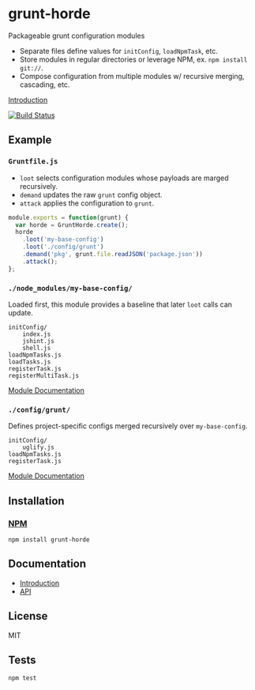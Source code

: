 # grunt-horde

Packageable grunt configuration modules

- Separate files define values for `initConfig`, `loadNpmTask`, etc.
- Store modules in regular directories or leverage NPM, ex. `npm install git://`.
- Compose configuration from multiple modules w/ recursive merging, cascading, etc.

[Introduction](http://codeactual.github.io/06/02/2013/introducing-grunt-horde.html)

[![Build Status](https://travis-ci.org/codeactual/grunt-horde.png)](https://travis-ci.org/codeactual/grunt-horde)

## Example

### `Gruntfile.js`

- `loot` selects configuration modules whose payloads are marged recursively.
- `demand` updates the raw `grunt` config object.
- `attack` applies the configuration to `grunt`.

```js
module.exports = function(grunt) {
  var horde = GruntHorde.create();
  horde
    .loot('my-base-config')
    .loot('./config/grunt')
    .demand('pkg', grunt.file.readJSON('package.json'))
    .attack();
};
```

### `./node_modules/my-base-config/`

Loaded first, this module provides a baseline that later `loot` calls can update.

    initConfig/
        index.js
        jshint.js
        shell.js
    loadNpmTasks.js
    loadTasks.js
    registerTask.js
    registerMultiTask.js

[Module Documentation](docs/modules.md)

### `./config/grunt/`

Defines project-specific configs merged recursively over `my-base-config`.

    initConfig/
        uglify.js
    loadNpmTasks.js
    registerTask.js

[Module Documentation](docs/modules.md)

## Installation

### [NPM](https://npmjs.org/package/grunt-horde)

    npm install grunt-horde

## Documentation

- [Introduction](http://codeactual.github.io/06/02/2013/introducing-grunt-horde.html)
- [API](docs/GruntHorde.md)

## License

  MIT

## Tests

    npm test
